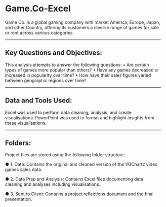 # **Game.Co-Excel**
Game Co. is a global gaming company with market America, Europe, Japan, and other Country, offering its customers a diverse range of games for sale or rent across various categories.

-------
## Key Questions and Objectives:

This analysis attempts to answer the following questions:
• Are certain types of games more popular than others?
• Have any games decreased or increased in popularity over time? 
• How have their sales figures varied between geographic regions over time?

------
## Data and Tools Used:

Excel was used to perform data cleaning, analysis, and create visualisations. PowerPoint was used to format and highlight insights from these visualisations.

-----
## Folders:

Project files are stored using the following folder structure:

● 1. Data: Contains the original and cleaned version of the VGChartz video games sales data.

● 2. Data Prep and Analysis: Contains Excel files documenting data cleaning and analyses including visualisations.

● 3. Sent to Client: Contains a project reflections document and the final presentation.
